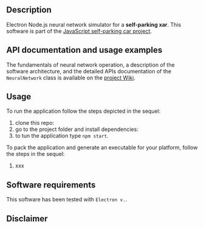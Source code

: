 ## Description
Electron Node.js neural network simulator for a **self-parking xar**. This software is part of the [JavaScript self-parking car project](https://github.com/gcornetta/self-parking-car).

## API documentation and usage examples
The fundamentals of neural network operation, a description of the software architecture, and the detailed APIs documentation of the `NeuralNetwork` class is available on the [project Wiki](https://github.com/gcornetta/car-simulator/wiki).

## Usage
To run the application follow the steps depicted in the sequel:
1. clone this repo:
2. go to the project folder and install dependencies:
3. to tun the application type `npm start`.

To pack the application and generate an executable for your platform, follow the steps in the sequel:
1. xxx

## Software requirements
This software has been tested with `Electron v.`.

## Disclaimer


